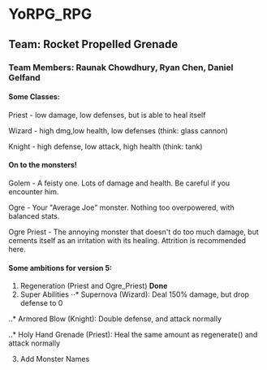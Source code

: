 # YoRPG_RPG

## Team: Rocket Propelled Grenade

### Team Members: Raunak Chowdhury, Ryan Chen, Daniel Gelfand

#### Some Classes:

Priest - low damage, low defenses, but is able to heal itself

Wizard - high dmg,low health, low defenses (think: glass cannon)

Knight - high defense, low attack, high health (think: tank)

#### On to the monsters!

Golem - A feisty one. Lots of damage and health. Be careful if you encounter him.

Ogre - Your "Average Joe" monster. Nothing too overpowered, with balanced stats.

Ogre Priest - The annoying monster that doesn't do too much damage, but cements itself as an irritation with its healing. Attrition is recommended here.

#### Some ambitions for version 5:
1. Regeneration (Priest and Ogre_Priest) **Done**
2. Super Abilities
⋅⋅* Supernova (Wizard): Deal 150% damage, but drop defense to 0

..* Armored Blow (Knight): Double defense, and attack normally

..* Holy Hand Grenade (Priest): Heal the same amount as regenerate() and attack normally

3. Add Monster Names
